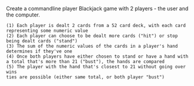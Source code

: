 Create a commandline player Blackjack game with 2 players - the user and the computer.

    (1) Each player is dealt 2 cards from a 52 card deck, with each card representing some numeric value
    (2) Each player can choose to be dealt more cards ("hit") or stop being dealt cards ("stand")
    (3) The sum of the numeric values of the cards in a player's hand determines if they've one
    (4) Once both players have either chosen to stand or have a hand with a total that's more than 21 ("bust"), the hands are compared
    (5) The player with the hand that's closest to 21 without going over wins
    ties are possible (either same total, or both player "bust")